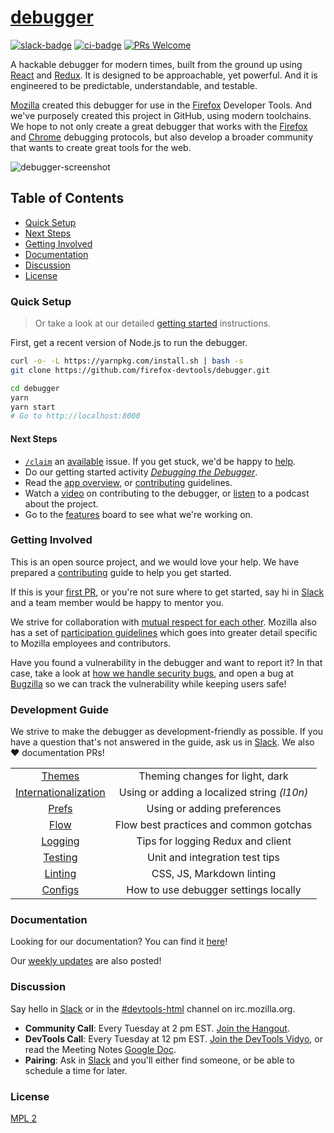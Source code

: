 # [debugger][website]

[website]: http://firefox-dev.tools/debugger/

[![slack-badge]][slack] [![ci-badge]][ci-status] [![PRs Welcome]][make-a-pull-request]

A hackable debugger for modern times, built from the ground up using [React] and [Redux]. It is designed to be approachable, yet powerful. And it is engineered to be predictable, understandable, and testable.

[Mozilla] created this debugger for use in the [Firefox] Developer Tools. And we've purposely created this project in GitHub, using modern toolchains. We hope to not only create a great debugger that works with the [Firefox][firefox-rdp] and [Chrome][chrome-rdp] debugging protocols, but also develop a broader community that wants to create great tools for the web.

![debugger-screenshot]

## Table of Contents

- [Quick Setup](#quick-setup)
- [Next Steps](#next-steps)
- [Getting Involved](#getting-involved)
- [Documentation](#documentation)
- [Discussion](#discussion)
- [License](#license)

### Quick Setup

> Or take a look at our detailed [getting started][getting-started] instructions.

First, get a recent version of Node.js to run the debugger.

```bash
curl -o- -L https://yarnpkg.com/install.sh | bash -s
git clone https://github.com/firefox-devtools/debugger.git

cd debugger
yarn
yarn start
# Go to http://localhost:8000
```

#### Next Steps

- [`/claim`][cl] an [available] issue. If you get stuck, we'd be happy to [help].
- Do our getting started activity _[Debugging the Debugger][first-activity]_.
- Read the [app overview][app-overview], or [contributing][contributing] guidelines.
- Watch a [video][getting-started-screencast] on contributing to the debugger, or [listen][changelog] to a podcast about the project.
- Go to the [features][tracking] board to see what we're working on.

### Getting Involved

This is an open source project, and we would love your help. We have prepared a [contributing] guide to help you get started.

If this is your [first PR][make-a-pull-request], or you're not sure where to get started,
say hi in [Slack][slack] and a team member would be happy to mentor you.

We strive for collaboration with [mutual respect for each other][contributing]. Mozilla also has a set of [participation guidelines] which goes into greater detail specific to Mozilla employees and contributors.

Have you found a vulnerability in the debugger and want to report it? In that case, take
a look at [how we handle security bugs][vulnerabilities], and open a bug at [Bugzilla][bugzilla] so we can track the vulnerability while keeping users safe!

### Development Guide

We strive to make the debugger as development-friendly as possible. If you have a question that's not answered in the guide, ask us in [Slack][slack]. We also :heart: documentation PRs!

|                        |                                             |
| :--------------------: | :-----------------------------------------: |
|        [Themes]        |       Theming changes for light, dark       |
| [Internationalization] | Using or adding a localized string _(l10n)_ |
|        [Prefs]         |         Using or adding preferences         |
|         [Flow]         |   Flow best practices and common gotchas    |
|       [Logging]        |      Tips for logging Redux and client      |
|       [Testing]        |       Unit and integration test tips        |
|       [Linting]        |          CSS, JS, Markdown linting          |
|       [Configs]        |    How to use debugger settings locally     |

### Documentation

Looking for our documentation? You can find it [here][docs]!

Our [weekly updates][weekly-updates] are also posted!

### Discussion

Say hello in [Slack][slack] or in the [#devtools-html][irc-devtools-html] channel on irc.mozilla.org.

- **Community Call**: Every Tuesday at 2 pm EST. [Join the Hangout][community-call].
- **DevTools Call**: Every Tuesday at 12 pm EST. [Join the DevTools Vidyo][vidyo], or read the Meeting Notes [Google Doc][google-docs].
- **Pairing**: Ask in [Slack][slack] and you'll either find someone, or be able to schedule a time for later.

### License

[MPL 2](./LICENSE)

[react]: https://facebook.github.io/react/
[redux]: http://redux.js.org/
[mozilla]: https://www.mozilla.org/
[firefox]: https://www.mozilla.org/firefox/
[firefox-rdp]: https://wiki.mozilla.org/Remote_Debugging_Protocol
[chrome-rdp]: https://chromedevtools.github.io/debugger-protocol-viewer/1-2/
[slack-badge]: https://devtools-html-slack.herokuapp.com/badge.svg
[slack]: https://devtools-html-slack.herokuapp.com/
[debugger-screenshot]: https://shipusercontent.com/47aaaa7a6512691f964101bfb0832abe/Screen%20Shot%202017-08-15%20at%202.34.05%20PM.png
[ci-badge]: https://circleci.com/gh/firefox-devtools/debugger.svg??&style=shield
[ci-status]: https://circleci.com/gh/firefox-devtools/debugger/tree/master
[prs welcome]: https://img.shields.io/badge/PRs-welcome-brightgreen.svg?style=flat-square
[make-a-pull-request]: http://makeapullrequest.com
[getting-started]: ./docs/getting-setup.md
[contributing]: ./.github/CONTRIBUTING.md
[getting-started-screencast]: ./docs/videos.md
[available]: https://github.com/firefox-devtools/debugger/labels/available
[app-overview]: ./docs/debugger-react-redux-overview.md
[first-activity]: ./docs/debugging-the-debugger.md
[tracking]: https://github.com/firefox-devtools/debugger/projects/10
[help]: ./docs/local-development.md#getting-help
[participation guidelines]: https://www.mozilla.org/en-US/about/governance/policies/participation/
[irc-devtools-html]: irc://irc.mozilla.org/devtools-html
[community-call]: https://appear.in/debugger.html
[devtools-call]: https://wiki.mozilla.org/DevTools
[bugzilla]: https://bugzilla.mozilla.org/query.cgi
[vulnerabilities]: https://www.mozilla.org/en-US/about/governance/policies/security-group/bugs/
[vidyo]: https://v.mozilla.com/flex.html?roomdirect.html&key=n9vJUD3L1vRMHKQC5OCNRT3UBjw
[changelog]: https://changelog.com/podcast/247
[docs]: https://firefox-devtools.github.io/debugger/docs/
[weekly-updates]: https://firefox-devtools.github.io/debugger/docs/updates
[configs]: ./docs/local-development.md#configs
[themes]: ./docs/local-development.md#themes
[internationalization]: ./docs/local-development.md#internationalization
[prefs]: ./docs/local-development.md#prefs
[flow]: ./docs/local-development.md#flow
[logging]: ./docs/local-development.md#logging
[testing]: ./docs/local-development.md#testing
[linting]: ./docs/local-development.md#linting
[google-docs]: https://docs.google.com/document/d/146p7Y8Ues_AKjj4ReWCk6InOPWe3C3Koy6EQ1qnYKNM/edit
[cl]: ./docs/issues.md#claiming-issues
